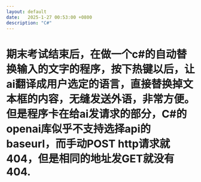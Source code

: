 ```yaml
---
layout: default
date:   2025-1-27 00:53:00 +0800
description: "C#"
---
```


# 期末考试结束后，在做一个c#的自动替换输入的文字的程序，按下热键以后，让ai翻译成用户选定的语言，直接替换掉文本框的内容，无缝发送外语，非常方便。但是程序卡在给ai发请求的部分，C#的openai库似乎不支持选择api的baseurl，而手动POST http请求就404，但是相同的地址发GET就没有404.